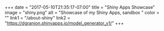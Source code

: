 +++
  date = "2017-05-10T21:35:17-07:00"
  title = "Shiny Apps Showcase"
  image = "shiny.png"
  alt = "Showcase of my Shiny Apps, sandbox "
  color = ""
  link1 = "/about-shiny"
  link2 = "https://dgranjon.shinyapps.io/model_generator_v1/"
+++
    